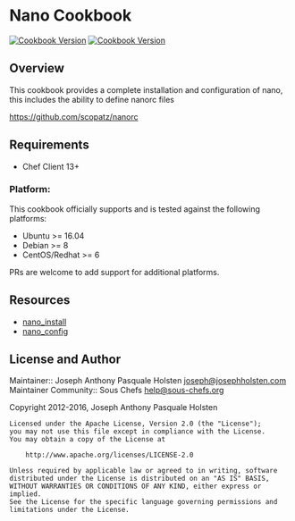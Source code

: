 # Nano Cookbook

[![Cookbook Version](https://img.shields.io/cookbook/v/nano.svg?style=flat)](https://supermarket.chef.io/cookbooks/nano)
[![Cookbook Version](https://img.shields.io/cookbook/v/nano.svg)](https://supermarket.chef.io/cookbooks/nano)

## Overview

This cookbook provides a complete installation and configuration of nano, this includes the ability to define nanorc files

https://github.com/scopatz/nanorc

## Requirements

 - Chef Client 13+

### Platform:

This cookbook officially supports and is tested against the following platforms:

- Ubuntu >= 16.04
- Debian >= 8
- CentOS/Redhat >= 6

PRs are welcome to add support for additional platforms.

## Resources

* [nano_install](https://github.com/sous-chefs/nano/tree/master/documentation/nano_install.md)
* [nano_config](https://github.com/sous-chefs/nano/tree/master/documentation/nano_config.md)


## License and Author

Maintainer:: Joseph Anthony Pasquale Holsten [joseph@josephholsten.com](mailto:joseph@josephholsten.com) 
Maintainer Community:: Sous Chefs [help@sous-chefs.org](mailto:help@sous-chefs.org)

Copyright 2012-2016, Joseph Anthony Pasquale Holsten

```
Licensed under the Apache License, Version 2.0 (the "License");
you may not use this file except in compliance with the License.
You may obtain a copy of the License at

    http://www.apache.org/licenses/LICENSE-2.0

Unless required by applicable law or agreed to in writing, software
distributed under the License is distributed on an "AS IS" BASIS,
WITHOUT WARRANTIES OR CONDITIONS OF ANY KIND, either express or implied.
See the License for the specific language governing permissions and
limitations under the License.
```
